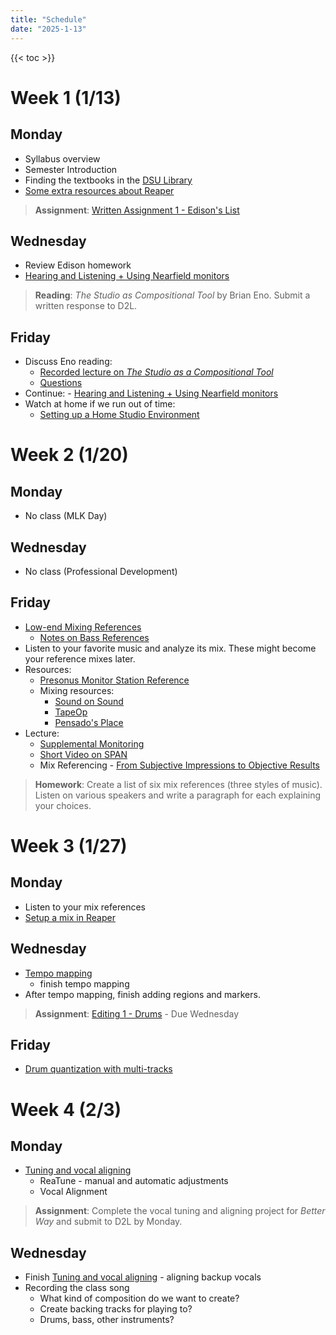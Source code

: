 ```yaml
---
title: "Schedule"
date: "2025-1-13"
---
```


{{< toc >}}

# Week 1 (1/13)

## Monday

- Syllabus overview
- Semester Introduction
- Finding the textbooks in the [DSU Library](https://library.dsu.edu)
- [Some extra resources about Reaper](../posts/week-1/reaper-intro/)

> **Assignment**: [Written Assignment 1 - Edison's List](../assignments/wr1/)

## Wednesday

- Review Edison homework
- [Hearing and Listening + Using Nearfield monitors](../posts/week-1/monitoring/)

> **Reading**: *The Studio as Compositional Tool* by Brian Eno. Submit a written response to D2L.

## Friday

- Discuss Eno reading:
  - [Recorded lecture on *The Studio as a Compositional Tool*](https://www.ubuweb.com/media/sound/eno_brian/Eno-Brian_Interview_KPFA_1980_Part-2.mp3)
  - [Questions](../posts/week-1/studio-as-a-compositional-tool/)
- Continue: - [Hearing and Listening + Using Nearfield monitors](../posts/week-1/monitoring/)
- Watch at home if we run out of time: 
  - [Setting up a Home Studio Environment](https://youtu.be/rLrZdahhCCE)



<!-- > **Homework** - Bring two bass references to class on Wednesday:
> 1. A song good for testing speaker range.
> 2. A song that sounds great on limited-range speakers (e.g., Post Malone in the references). -->

# Week 2 (1/20)

## Monday

- No class (MLK Day)

## Wednesday

- No class (Professional Development)

## Friday

- [Low-end Mixing References](../posts/week-1/CambridgeMT_5BassReferences.pdf)
  - [Notes on Bass References](../posts/week-1/bass-reference-notes)
- Listen to your favorite music and analyze its mix. These might become your reference mixes later.
- Resources:  
  - [Presonus Monitor Station Reference](https://pae-web.presonusmusic.com/downloads/products/pdf/MonitorStation_OwnersManual_EN.pdf)  
  - Mixing resources:  
    - [Sound on Sound](https://www.soundonsound.com/)  
    - [TapeOp](https://tapeop.com/)  
    - [Pensado's Place](https://www.pensadosplace.tv/)  
- Lecture:  
  - [Supplemental Monitoring](../posts/week-2/wednesday/) 
  - [Short Video on SPAN](https://www.youtube.com/watch?v=iZrWMv02tlA)  
  - Mix Referencing - [From Subjective Impressions to Objective Results](../posts/week-2/friday/)  

> **Homework**: Create a list of six mix references (three styles of music). Listen on various speakers and write a paragraph for each explaining your choices.  


# Week 3 (1/27)

## Monday

- Listen to your mix references
- [Setup a mix in Reaper](../posts/week-2/friday/setup-mix/)  

## Wednesday

- [Tempo mapping](../posts/week-3/monday/timing-and-tuning/)
  - finish tempo mapping
- After tempo mapping, finish adding regions and markers. 
  
> **Assignment**: [Editing 1 - Drums](../posts/week-3/wednesday/) - Due Wednesday

## Friday

- [Drum quantization with multi-tracks](../posts/week-3/wednesday/)

# Week 4 (2/3)

## Monday

- [Tuning and vocal aligning](../posts/week-4/tuning/)
  - ReaTune - manual and automatic adjustments
  - Vocal Alignment

> **Assignment**: Complete the vocal tuning and aligning project for *Better Way* and submit to D2L by Monday.  

## Wednesday

- Finish [Tuning and vocal aligning](../posts/week-4/tuning/) - aligning backup vocals
- Recording the class song
  - What kind of composition do we want to create?
  - Create backing tracks for playing to?
  - Drums, bass, other instruments?

<!-- 
## Friday

- Recording guitars and bass? 
- Recording drums - one mic in front of the kit.

# Week 5 (2/10)

## Monday

- [Takes and comping](../posts/week-4/takes-comping/)
- [Punching in](../posts/week-4/punching-in/)
- We'll put the class song on hold for a bit and work on mixing projects.

## Wednesday

- [Building raw balance](../posts/week-5/balance/)

> **Assignment**: Mixing Assignment 1: Choose a medium-difficulty project, create a mixdown with proper balance, adjust timing and tuning. DUE February 19th at 1:00 pm.  

## Friday

- [Compressing for a reason](../posts/week-5/compression/)
  - Pick some tracks in the mix and experiment with compression settings.

# Week 6 (2/17)

## Monday

- No class - President's Day


## Wednesday
- What projects are you all working on for the mixing assignment?
  -  Look through [some options](https://cambridge-mt.com/ms/mtk/) and talk about what you're thinking about doing. 
  -  Look at some challenges with particular projects.
- Finish - [Compressing for a reason](../posts/week-5/compression/)
- Some listening: [Chapter 9: Compressing For A Reason](https://cambridge-mt.com/ms/ch9/)
- [Compression Lab](../posts/week-6/compression-lab/) 
  - Turn in the results by Friday. 
- Fridays class: 
  - Friday we'll have some mix listening sessions, so make sure everyone has a song picked and something to show. The mix doesn't have to be finished, but it should be far enough along that we can hear what you're doing.
  - Then we'll spend extra time on the class song.


## Friday

- Limiting
  - Look at some [freeware limiters](https://cambridge-mt.com/ms/ch9/)
- Beyond compression: 
  - [pres](../posts/week-6/beyond-compression/)
  - [example](../posts/week-6/beyond-compression/comp-ex/)
  - And other plugins: [Chapter 10: Beyond Compression](https://cambridge-mt.com/ms/ch10/)


# Week 7 (2/24)

## Monday

- Mix listening sessions
  - We'll listen to a few different students in process mixes and talk about what's working and what's not.
- Recording day
  - ___ plays some violin for the class song
  - extra percussion? 


## Wednesday

- Listen to each student's mix and critique - 10 minutes each

## Friday

- Finish listening and critiquing mixes

# Week 8 (3/3)

## Monday 

- Drums 
  - more percussion and other recordings
- Electric guitar
- Review drum editing with new drums 

## Wednesday

- Last percussion day 
- Cover again the drum editing 

## Friday

- [EQ Slides](../posts/week-8/EQ_slides.pdf)
- [Using EQ](../posts/week-8/using-eq/)

> [Editing 2 - Equalization](../assignments/eq-lab/) - start in class


# Week 9 (3/10)

- Spring Break - No Classes

# Week 10 (3/17)

## Monday

- [Beyond equalization](../posts/week-9/beyond-equalization/)

> Introduce Presentations

## Wednesday

- No class (MoxSonic Conference/Festival Travel)

## Friday

- No class (MoxSonic Conference/Festival Travel)
  
# Week 11 (3/21)

## Monday

- Lake County Museum Podcast internship opportunity
- Finish [Beyond equalization](../posts/week-9/beyond-equalization/)
  - Drum Triggering
  - Effects on synth pads for movement 
    - Chorus, Tremolo, Vibrato 
    - Also look at Sound Toys for these effects
- [Frequency Selective Dynamics](../posts/week-9/frequency-selective-dynamics/)


## Wednesday

- [Mixing with reverb](../posts/week-9/mixing-with-reverb/)

## Friday

- start preparing to teach a lesson
- More [reverb](../posts/week-12/reverb/)

# Week 12 (3/31)

## Monday

- listen to project 2

## Wednesday

 didn't get to this - Other [reverb tricks](../posts/week-13/reverb-tricks) - gated, dynamic, reverse

- Volunteer for presentations next week, starting on Wednesday

## Friday

- Mixing with [Delays](../posts/week-14/delays/)


> Presentation proposal due by midnight  


# Week 13 (4/7)

## Monday

- No class - Easter Holiday

## Wednesday

- class presentations


## Friday

- class presentations

# Week 14 (4/14)

## Monday


- Class presentations

## Wednesday


- Start working on the radio mix for Thursday's show. 
  - An example:[WWOZ Stream Archive](https://www.wwoz.org/listen/archive/)

> Talk about final project

## Friday

- More [delay](../posts/week-15/more-delays) - third-party plugins
- Reminder to complete your recordings as soon as you can. Next week we'll be working on the mixes in class. We can also do any overdubs that might need someone else in our class.

# Week 15 (4/21)

## Monday

- [Stereo Enhancements](../posts/week-14/stereo-enhancements/)

## Wednesday

- [Master-Buss Processing, Automation](../posts/week-15/master-processing-automation)

## Friday

- Automation and rides
  - [Mike Senior Video](https://video.cambridge-mt.com/CMTPatrons_MSFTSSWorkflowDemoCh19b_HD.mp4)
  - also look at his final mix with the automation drawn in
  - [Automations & Transitions: Take Your Mix to the Next Level - Marc Daniel Nelson](https://www.youtube.com/watch?v=123mrzYiBj8)
- Watch mastering video:
  - [(148) Mastering Kendrick Lamar's 'HUMBLE' with Mike Bozzi - YouTube](https://www.youtube.com/watch?v=PBcAwVrX5GQ)
  - [(148) Mastering ‘Happy’ by Pharrell Williams - YouTube](https://www.youtube.com/watch?v=9w6sdNs58tc)
- [Envelopes and Automation](../posts/week-15/envelopes-automation)


 -->
